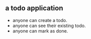 ## a todo application

- anyone can create a todo.
- anyone can see their existing todo.
- anyone can mark as done.